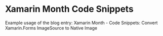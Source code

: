 # Xamarin Month Code Snippets
Example usage of the blog entry: Xamarin Month - Code Snippets: Convert Xamarin.Forms ImageSource to Native Image
